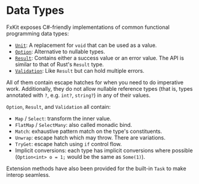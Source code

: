 # Data Types

FxKit exposes C#-friendly implementations of common functional programming data types:

* [`Unit`](unit): A replacement for `void` that can be used as a value.
* [`Option`](option): Alternative to nullable types.
* [`Result`](result): Contains either a success value or an error value. The API is similar to that of Rust's `Result` type.
* [`Validation`](validation): Like `Result` but can hold multiple errors.

All of them contain escape hatches for when you need to do imperative work. Additionally, they do not allow
nullable reference types (that is, types annotated with `?`, e.g. `int?`, `string?`) in any of their values.

`Option`, `Result`, and `Validation` all contain:

* `Map` / `Select`: transform the inner value.
* `FlatMap` / `SelectMany`: also called monadic bind.
* `Match`: exhaustive pattern match on the type's constituents.
* `Unwrap`: escape hatch which may throw. There are variations.
* `TryGet`: escape hatch using `if` control flow.
* Implicit conversions: each type has implicit conversions where possible (`Option<int> o = 1;` would be the same
  as `Some(1)`).

Extension methods have also been provided for the built-in `Task` to make interop seamless.